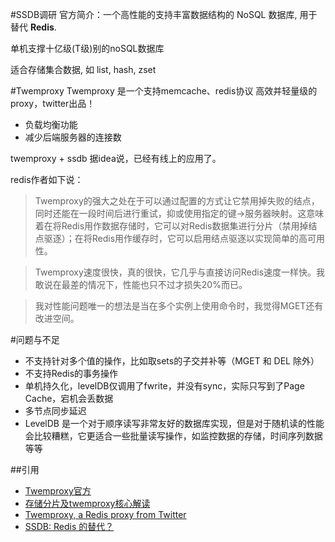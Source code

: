 #SSDB调研
官方简介：一个高性能的支持丰富数据结构的 NoSQL 数据库, 用于替代 **Redis**.

单机支撑十亿级(T级)别的noSQL数据库

适合存储集合数据, 如 list, hash, zset



#Twemproxy
Twemproxy 是一个支持memcache、redis协议 高效并轻量级的proxy，twitter出品！

* 负载均衡功能
* 减少后端服务器的连接数

twemproxy + ssdb 据idea说，已经有线上的应用了。

redis作者如下说：

> Twemproxy的强大之处在于可以通过配置的方式让它禁用掉失败的结点，同时还能在一段时间后进行重试，抑或使用指定的键->服务器映射。这意味着在将Redis用作数据存储时，它可以对Redis数据集进行分片（禁用掉结点驱逐）；在将Redis用作缓存时，它可以启用结点驱逐以实现简单的高可用性。

> Twemproxy速度很快，真的很快，它几乎与直接访问Redis速度一样快。我敢说在最差的情况下，性能也只不过才损失20%而已。 

> 我对性能问题唯一的想法是当在多个实例上使用命令时，我觉得MGET还有改进空间。


#问题与不足
* 不支持针对多个值的操作，比如取sets的子交并补等（MGET 和 DEL 除外）
* 不支持Redis的事务操作
* 单机持久化，levelDB仅调用了fwrite，并没有sync，实际只写到了Page Cache，宕机会丢数据
* 多节点同步延迟
* LevelDB 是一个对于顺序读写非常友好的数据库实现，但是对于随机读的性能会比较糟糕，它更适合一些批量读写操作，如监控数据的存储，时间序列数据等等

##引用

* [Twemproxy官方](https://github.com/twitter/twemproxy)   
* [存储分片及twemproxy核心解读](http://www.wzxue.com/%E5%AD%98%E5%82%A8%E5%88%86%E7%89%87%E5%92%8Ctwemproxy%E6%A0%B8%E5%BF%83%E8%A7%A3%E8%AF%BB/)   
* [Twemproxy, a Redis proxy from Twitter](http://antirez.com/news/44)   
* [SSDB: Redis 的替代？](http://www.wzxue.com/ssdb/)

